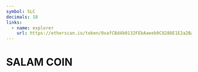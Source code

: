 ```yaml
---
symbol: SLC
decimals: 18
links:
  - name: explorer
    url: https://etherscan.io/token/0xafCBd4b0132FEbAaeeb9C8288E1E2a2Bae63e21B
---
```


# SALAM COIN
